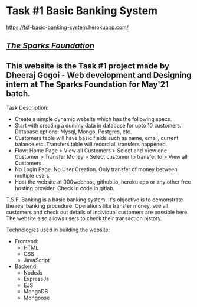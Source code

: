 # Task #1 Basic Banking System
https://tsf-basic-banking-system.herokuapp.com/
## ***[The Sparks Foundation](https://www.linkedin.com/company/the-sparks-foundation/mycompany/)***

## This website is the Task #1 project made by Dheeraj Gogoi - Web development and Designing intern at The Sparks Foundation for May'21 batch.

Task Description:
- Create a simple dynamic website which has the following specs.
- Start with creating a dummy data in database for upto 10
customers. Database options: Mysql, Mongo, Postgres, etc.
- Customers table will have basic fields such as name, email,
current balance etc. Transfers table will record all transfers
happened.
- Flow: Home Page > View all Customers > Select and View one
Customer > Transfer Money > Select customer to transfer to >
View all Customers .
- No Login Page. No User Creation. Only transfer of money
between multiple users.
- Host the website at 000webhost, github.io, heroku app or any
other free hosting provider. Check in code in gitlab.

T.S.F. Banking is a basic banking system. It's objective is to demonstrate the real banking procedure. Operations like transfer money, see all customers and check out details of individual customers are possible here. The website also allows users to check their transaction history.

Technologies used in building the website:
- Frontend:
  - HTML
  - CSS
  - JavaScript
- Backend:
  - NodeJs
  - ExpressJs
  - EJS
  - MongoDB
  - Mongoose

